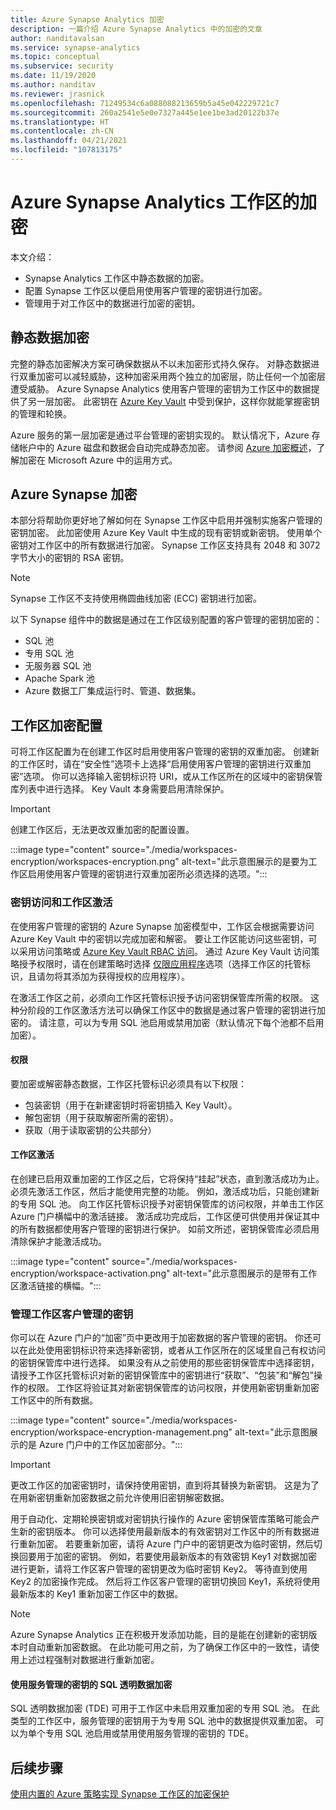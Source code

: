 ```yaml
---
title: Azure Synapse Analytics 加密
description: 一篇介绍 Azure Synapse Analytics 中的加密的文章
author: nanditavalsan
ms.service: synapse-analytics
ms.topic: conceptual
ms.subservice: security
ms.date: 11/19/2020
ms.author: nanditav
ms.reviewer: jrasnick
ms.openlocfilehash: 71249534c6a088088213659b5a45e042229721c7
ms.sourcegitcommit: 260a2541e5e0e7327a445e1ee1be3ad20122b37e
ms.translationtype: HT
ms.contentlocale: zh-CN
ms.lasthandoff: 04/21/2021
ms.locfileid: "107813175"
---
```

# <a name="encryption-for-azure-synapse-analytics-workspaces"></a>Azure Synapse Analytics 工作区的加密

本文介绍：
* Synapse Analytics 工作区中静态数据的加密。
* 配置 Synapse 工作区以便启用使用客户管理的密钥进行加密。
* 管理用于对工作区中的数据进行加密的密钥。

## <a name="encryption-of-data-at-rest"></a>静态数据加密

完整的静态加密解决方案可确保数据从不以未加密形式持久保存。 对静态数据进行双重加密可以减轻威胁，这种加密采用两个独立的加密层，防止任何一个加密层遭受威胁。 Azure Synapse Analytics 使用客户管理的密钥为工作区中的数据提供了另一层加密。 此密钥在 [Azure Key Vault](../../key-vault/general/overview.md) 中受到保护，这样你就能掌握密钥的管理和轮换。

Azure 服务的第一层加密是通过平台管理的密钥实现的。 默认情况下，Azure 存储帐户中的 Azure 磁盘和数据会自动完成静态加密。 请参阅 [Azure 加密概述](../../security/fundamentals/encryption-overview.md)，了解加密在 Microsoft Azure 中的运用方式。

## <a name="azure-synapse-encryption"></a>Azure Synapse 加密

本部分将帮助你更好地了解如何在 Synapse 工作区中启用并强制实施客户管理的密钥加密。 此加密使用 Azure Key Vault 中生成的现有密钥或新密钥。 使用单个密钥对工作区中的所有数据进行加密。 Synapse 工作区支持具有 2048 和 3072 字节大小的密钥的 RSA 密钥。

> [!NOTE]
> Synapse 工作区不支持使用椭圆曲线加密 (ECC) 密钥进行加密。

以下 Synapse 组件中的数据是通过在工作区级别配置的客户管理的密钥加密的：
* SQL 池
 * 专用 SQL 池
 * 无服务器 SQL 池
* Apache Spark 池
* Azure 数据工厂集成运行时、管道、数据集。

## <a name="workspace-encryption-configuration"></a>工作区加密配置

可将工作区配置为在创建工作区时启用使用客户管理的密钥的双重加密。 创建新的工作区时，请在“安全性”选项卡上选择“启用使用客户管理的密钥进行双重加密”选项。 你可以选择输入密钥标识符 URI，或从工作区所在的区域中的密钥保管库列表中进行选择。 Key Vault 本身需要启用清除保护。

> [!IMPORTANT]
> 创建工作区后，无法更改双重加密的配置设置。

:::image type="content" source="./media/workspaces-encryption/workspaces-encryption.png" alt-text="此示意图展示的是要为工作区启用使用客户管理的密钥进行双重加密所必须选择的选项。":::

### <a name="key-access-and-workspace-activation"></a>密钥访问和工作区激活

在使用客户管理的密钥的 Azure Synapse 加密模型中，工作区会根据需要访问 Azure Key Vault 中的密钥以完成加密和解密。 要让工作区能访问这些密钥，可以采用访问策略或 [Azure Key Vault RBAC 访问](../../key-vault/general/rbac-guide.md)。 通过 Azure Key Vault 访问策略授予权限时，请在创建策略时选择 [仅限应用程序](../../key-vault/general/security-features.md#key-vault-authentication-options)选项（选择工作区的托管标识，且请勿将其添加为获得授权的应用程序）。

 在激活工作区之前，必须向工作区托管标识授予访问密钥保管库所需的权限。 这种分阶段的工作区激活方法可以确保工作区中的数据是通过客户管理的密钥进行加密的。 请注意，可以为专用 SQL 池启用或禁用加密（默认情况下每个池都不启用加密）。

#### <a name="permissions"></a>权限

要加密或解密静态数据，工作区托管标识必须具有以下权限：
* 包装密钥（用于在新建密钥时将密钥插入 Key Vault）。
* 解包密钥（用于获取解密所需的密钥）。
* 获取（用于读取密钥的公共部分）

#### <a name="workspace-activation"></a>工作区激活

在创建已启用双重加密的工作区之后，它将保持“挂起”状态，直到激活成功为止。 必须先激活工作区，然后才能使用完整的功能。 例如，激活成功后，只能创建新的专用 SQL 池。 向工作区托管标识授予对密钥保管库的访问权限，并单击工作区 Azure 门户横幅中的激活链接。 激活成功完成后，工作区便可供使用并保证其中的所有数据都使用客户管理的密钥进行保护。 如前文所述，密钥保管库必须启用清除保护才能激活成功。

:::image type="content" source="./media/workspaces-encryption/workspace-activation.png" alt-text="此示意图展示的是带有工作区激活链接的横幅。":::


### <a name="manage-the-workspace-customer-managed-key"></a>管理工作区客户管理的密钥 

你可以在 Azure 门户的“加密”页中更改用于加密数据的客户管理的密钥。 你还可以在此处使用密钥标识符来选择新密钥，或者从工作区所在的区域里自己有权访问的密钥保管库中进行选择。 如果没有从之前使用的那些密钥保管库中选择密钥，请授予工作区托管标识对新的密钥保管库中的密钥进行“获取”、“包装”和“解包”操作的权限。 工作区将验证其对新密钥保管库的访问权限，并使用新密钥重新加密工作区中的所有数据。

:::image type="content" source="./media/workspaces-encryption/workspace-encryption-management.png" alt-text="此示意图展示的是 Azure 门户中的工作区加密部分。":::

>[!IMPORTANT]
>更改工作区的加密密钥时，请保持使用密钥，直到将其替换为新密钥。 这是为了在用新密钥重新加密数据之前允许使用旧密钥解密数据。

用于自动化、定期轮换密钥或对密钥执行操作的 Azure 密钥保管库策略可能会产生新的密钥版本。 你可以选择使用最新版本的有效密钥对工作区中的所有数据进行重新加密。 若要重新加密，请将 Azure 门户中的密钥更改为临时密钥，然后切换回要用于加密的密钥。 例如，若要使用最新版本的有效密钥 Key1 对数据加密进行更新，请将工作区客户管理的密钥更改为临时密钥 Key2。 等待直到使用 Key2 的加密操作完成。 然后将工作区客户管理的密钥切换回 Key1，系统将使用最新版本的 Key1 重新加密工作区中的数据。

> [!NOTE]
> Azure Synapse Analytics 正在积极开发添加功能，目的是能在创建新的密钥版本时自动重新加密数据。 在此功能可用之前，为了确保工作区中的一致性，请使用上述过程强制对数据进行重新加密。

#### <a name="sql-transparent-data-encryption-with-service-managed-keys"></a>使用服务管理的密钥的 SQL 透明数据加密

SQL 透明数据加密 (TDE) 可用于工作区中未启用双重加密的专用 SQL 池。 在此类型的工作区中，服务管理的密钥用于为专用 SQL 池中的数据提供双重加密。 可以为单个专用 SQL 池启用或禁用使用服务管理的密钥的 TDE。

## <a name="next-steps"></a>后续步骤

[使用内置的 Azure 策略实现 Synapse 工作区的加密保护](../policy-reference.md)


